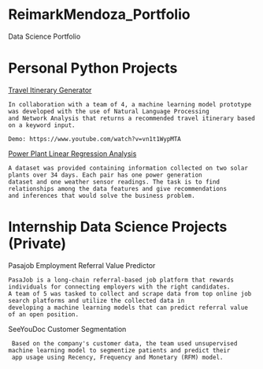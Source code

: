 # ReimarkMendoza_Portfolio
Data Science Portfolio
     
# Personal Python Projects

[Travel Itinerary Generator](https://github.com/Markmdza031/travel_itinerary_generator)

    In collaboration with a team of 4, a machine learning model prototype  was developed with the use of Natural Language Processing 
    and Network Analysis that returns a recommended travel itinerary based on a keyword input.  
    
    Demo: https://www.youtube.com/watch?v=vn1t1WypMTA 
    
[Power Plant Linear Regression Analysis](https://drive.google.com/file/d/1j4ibS6AtqYu1164if_ArRUbLf8VLV_8b/view?usp=share_link)

    A dataset was provided containing information collected on two solar plants over 34 days. Each pair has one power generation 
    dataset and one weather sensor readings. The task is to find relationships among the data features and give recommendations 
    and inferences that would solve the business problem.
    
# Internship Data Science Projects (Private) 

Pasajob Employment Referral Value Predictor

    PasaJob is a long-chain referral-based job platform that rewards individuals for connecting employers with the right candidates. 
    A team of 5 was tasked to collect and scrape data from top online job search platforms and utilize the collected data in 
    developing a machine learning models that can predict referral value of an open position. 

SeeYouDoc Customer Segmentation

     Based on the company's customer data, the team used unsupervised machine learning model to segmentize patients and predict their 
     app usage using Recency, Frequency and Monetary (RFM) model. 
    
